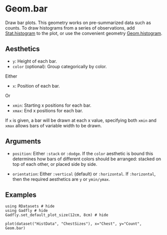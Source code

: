 # Geom.bar

Draw bar plots. This geometry works on pre-summarized data such as counts. To
draw histograms from a series of observations, add [Stat.histogram](@ref) to the plot,
or use the convenient geometry [Geom.histogram](@ref).

## Aesthetics

  * `y`: Height of each bar.
  * `color` (optional): Group categorically by color.

Either

  * `x`: Position of each bar.

Or

  * `xmin`: Starting x positions for each bar.
  * `xmax`: End x positions for each bar.

If `x` is given, a bar will be drawn at each x value, specifying both `xmin` and
`xmax` allows bars of variable width to be drawn.

## Arguments

  * `position`: Either `:stack` or `:dodge`. If the `color` aesthetic is
    bound this determines how bars of different colors should be arranged:
    stacked on top of each other, or placed side by side.

  * `orientation`: Either `:vertical` (default) or `:horizontal`. If
    `:horizontal`, then the required aesthetics are `y` or `ymin/ymax`.

## Examples

```@example 1
using RDatasets # hide
using Gadfly # hide
Gadfly.set_default_plot_size(12cm, 8cm) # hide
```

```@example 1
plot(dataset("HistData", "ChestSizes"), x="Chest", y="Count", Geom.bar)
```
